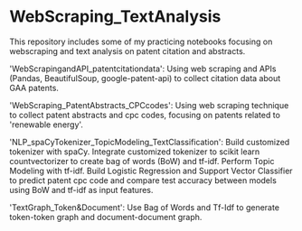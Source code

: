# WebScraping_TextAnalysis

This repository includes some of my practicing notebooks focusing on webscraping and text analysis on patent citation and abstracts.

'WebScrapingandAPI_patentcitationdata': Using web scraping and APIs (Pandas, BeautifulSoup, google-patent-api) to collect citation data about GAA patents.

'WebScraping_PatentAbstracts_CPCcodes': Using web scraping technique to collect patent abstracts and cpc codes, focusing on patents related to 'renewable energy'.

'NLP_spaCyTokenizer_TopicModeling_TextClassification': Build customized tokenizer with spaCy. Integrate customized tokenizer to scikit learn countvectorizer to create bag of words (BoW) and tf-idf. Perform Topic Modeling with tf-idf. Build Logistic Regression and Support Vector Classifier to predict patent cpc code and compare test accuracy between models using BoW and tf-idf as input features.

'TextGraph_Token&Document': Use Bag of Words and Tf-Idf to generate token-token graph and document-document graph.
